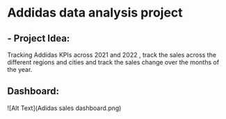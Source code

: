 # Addidas data analysis project
## - Project Idea:
Tracking Addidas KPIs across 2021 and 2022 , track the sales across the different regions and cities and track the sales change over the months of the year.
## Dashboard:
![Alt Text](Adidas sales dashboard.png)



